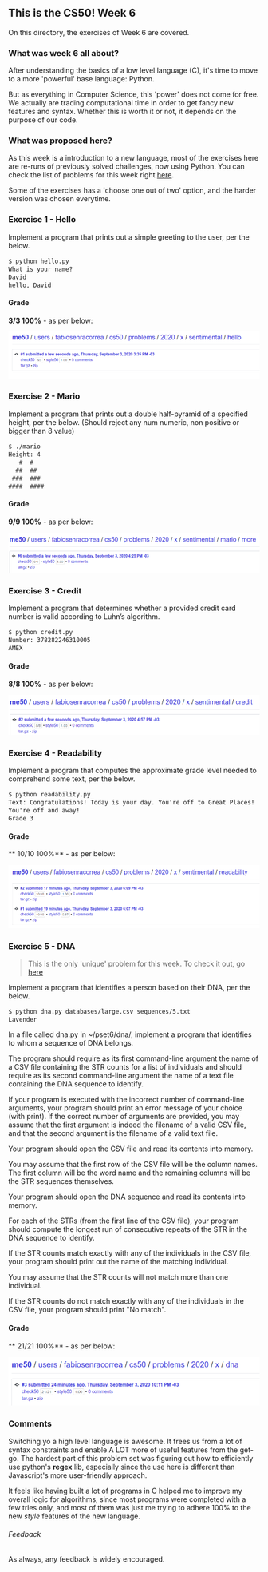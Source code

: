 ## This is the CS50! Week 6

On this directory, the exercises of Week 6 are covered.

### What was week 6 all about?

After understanding the basics of a low level language (C), it's time to move to a more 'powerful' base language: Python.

But as everything in Computer Science, this 'power' does not come for free. We actually are trading computational time in order to get fancy new features and syntax. Whether this is worth it or not, it depends on the purpose of our code.

### What was proposed here?

As this week is a introduction to a new language, most of the exercises here are re-runs of previously solved challenges, now using Python. You can check the list of problems for this week right [here](https://cs50.harvard.edu/x/2020/psets/6/).

Some of the exercises has a 'choose one out of two' option, and the harder version was chosen everytime.

### Exercise 1 - Hello

Implement a program that prints out a simple greeting to the user, per the below.

```
$ python hello.py
What is your name?
David
hello, David
```

#### Grade

**3/3 100%** - as per below:

![hello grade](./hello/hello_grade.png)

### Exercise 2 - Mario

Implement a program that prints out a double half-pyramid of a specified height, per the below. (Should reject any num numeric, non positive or bigger than 8 value)

```
$ ./mario
Height: 4
   #  #
  ##  ##
 ###  ###
####  ####
```

#### Grade

**9/9 100%** - as per below:

![mario grade](./mario/mario_grade.png)

### Exercise 3 - Credit

Implement a program that determines whether a provided credit card number is valid according to Luhn’s algorithm.

```
$ python credit.py
Number: 378282246310005
AMEX
```

#### Grade

**8/8 100%** - as per below:

![credit grade](./credit/credit_grade.png)

### Exercise 4 - Readability

Implement a program that computes the approximate grade level needed to comprehend some text, per the below.

```
$ python readability.py
Text: Congratulations! Today is your day. You're off to Great Places! You're off and away!
Grade 3
```

#### Grade

** 10/10 100%** - as per below:

![readability grade](./readability/readability_grade.png)

### Exercise 5 - DNA

> This is the only 'unique' problem for this week. To check it out, go [here](https://cs50.harvard.edu/x/2020/psets/6/dna/)

Implement a program that identifies a person based on their DNA, per the below.

```
$ python dna.py databases/large.csv sequences/5.txt
Lavender
```

In a file called dna.py in ~/pset6/dna/, implement a program that identifies to whom a sequence of DNA belongs.

The program should require as its first command-line argument the name of a CSV file containing the STR counts for a list of individuals and should require as its second command-line argument the name of a text file containing the DNA sequence to identify.

If your program is executed with the incorrect number of command-line arguments, your program should print an error message of your choice (with print). If the correct number of arguments are provided, you may assume that the first argument is indeed the filename of a valid CSV file, and that the second argument is the filename of a valid text file.

Your program should open the CSV file and read its contents into memory.

You may assume that the first row of the CSV file will be the column names. The first column will be the word name and the remaining columns will be the STR sequences themselves.

Your program should open the DNA sequence and read its contents into memory.

For each of the STRs (from the first line of the CSV file), your program should compute the longest run of consecutive repeats of the STR in the
DNA sequence to identify.

If the STR counts match exactly with any of the individuals in the CSV file, your program should print out the name of the matching individual.

You may assume that the STR counts will not match more than one individual.

If the STR counts do not match exactly with any of the individuals in the CSV file, your program should print "No match".

#### Grade

** 21/21 100%** - as per below:

![dna grade](./dna/dna_grade.png)


### Comments

Switching yo a high level language is awesome. It frees us from a lot of syntax constraints and enable A LOT more of useful features from the get-go. The hardest part of this problem set was figuring out how to efficiently use python's **regex** lib, especially since the use here is different than Javascript's more user-friendly approach.

It feels like having built a lot of programs in C helped me to improve my overall logic for algorithms, since most programs were completed with a few tries only, and most of them was just me trying to adhere 100% to the new *style* features of the new language.

###### Feedback

As always, any feedback is widely encouraged.